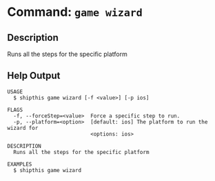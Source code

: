 # Command: `game wizard`

## Description

Runs all the steps for the specific platform

## Help Output

```
USAGE
  $ shipthis game wizard [-f <value>] [-p ios]

FLAGS
  -f, --forceStep=<value>  Force a specific step to run.
  -p, --platform=<option>  [default: ios] The platform to run the wizard for
                           <options: ios>

DESCRIPTION
  Runs all the steps for the specific platform

EXAMPLES
  $ shipthis game wizard
```
